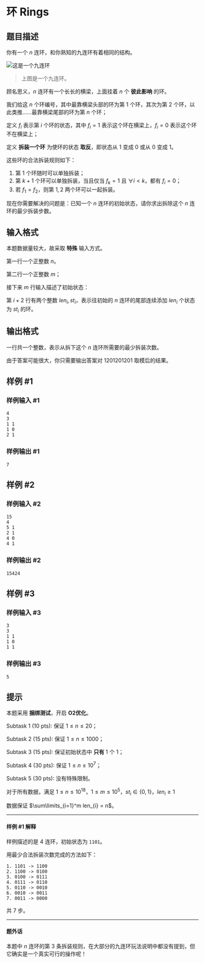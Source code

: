 # 环 Rings

## 题目描述

你有一个 $n$ 连环，和你熟知的九连环有着相同的结构。

![这是一个九连环](https://cdn.luogu.com.cn/upload/image_hosting/x68krf0v.png)

> 上图是一个九连环。

顾名思义，$n$ 连环有一个长长的横梁，上面挂着 $n$ 个 **彼此影响** 的环。

我们给这 $n$ 个环编号，其中最靠横梁头部的环为第 $1$ 个环，其次为第 $2$ 个环，以此类推……最靠横梁尾部的环为第 $n$ 个环；

定义 $f_i$ 表示第 $i$ 个环的状态，其中 $f_i = 1$ 表示这个环在横梁上，$f_i = 0$ 表示这个环不在横梁上；

定义 **拆装一个环** 为使环的状态 **取反**，即状态从 $1$ 变成 $0$ 或从 $0$ 变成 $1$。

这些环的合法拆装规则如下：

1. 第 $1$ 个环随时可以单独拆装；
2. 第 $k+1$ 个环可以单独拆装，当且仅当 $f_k=1$ 且 $\forall i < k$，都有 $f_i = 0$；
3. 若 $f_1 = f_2$，则第 $1,2$ 两个环可以一起拆装。

现在你需要解决的问题是：已知一个 $n$ 连环的初始状态，请你求出拆除这个 $n$ 连环的最少拆装步数。

## 输入格式

本题数据量较大，故采取 **特殊** 输入方式。

第一行一个正整数 $n$。

第二行一个正整数 $m$；

接下来 $m$ 行输入描述了初始状态：

第 $i + 2$ 行有两个整数 $len_{i}, st_{i}$，表示往初始的 $n$ 连环的尾部连续添加 $len_{i}$ 个状态为 $st_{i}$ 的环。

## 输出格式

一行共一个整数，表示从拆下这个 $n$ 连环所需要的最少拆装次数。

由于答案可能很大，你只需要输出答案对 $1201201201$ 取模后的结果。

## 样例 #1

### 样例输入 #1
```
4
3
1 1
1 0
2 1
```

### 样例输出 #1

```
7
```

## 样例 #2

### 样例输入 #2
```
15
4
5 1
2 1
4 0
4 1
```

### 样例输出 #2

```
15424
```

## 样例 #3

### 样例输入 #3
```
3
3
1 1
1 0
1 1
```

### 样例输出 #3

```
5
```

## 提示

本题采用 **捆绑测试**，开启 **O2优化**。

$\text{Subtask 1 (10 pts)}:$ 保证 $1 \le n \le 20$；

$\text{Subtask 2 (15 pts)}:$ 保证 $1 \le n\le 1000$；

$\text{Subtask 3 (15 pts)}:$ 保证初始状态中 **只有** $1$ 个 $1$；

$\text{Subtask 4 (30 pts)}:$ 保证 $1 \le n \le 10^7$；

$\text{Subtask 5 (30 pts)}:$ 没有特殊限制。

对于所有数据，满足 $1 \le n \le 10^{18}$，$1 \le m \le 10^5$，$st_{i} \in \{0, 1\}$，$len_{i} \ge 1$

数据保证 $\sum\limits_{i=1}^m len_{i} = n$。

---

#### 样例 #1 解释

样例描述的是 $4$ 连环，初始状态为 `1101`。

用最少合法拆装次数完成的方法如下：

```plain
1. 1101 -> 1100
2. 1100 -> 0100
3. 0100 -> 0111
4. 0111 -> 0110
5. 0110 -> 0010
6. 0010 -> 0011
7. 0011 -> 0000
```

共 $7$ 步。

---

#### 题外话

本题中 $n$ 连环的第 $3$ 条拆装规则，在大部分的九连环玩法说明中都没有提到，但它确实是一个真实可行的操作呢！
